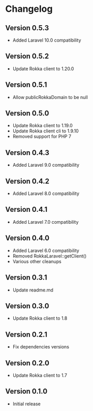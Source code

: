 # Changelog

## Version 0.5.3
- Added Laravel 10.0 compatibility

## Version 0.5.2
- Update Rokka client to 1.20.0

## Version 0.5.1
- Allow publicRokkaDomain to be null

## Version 0.5.0
- Update Rokka client to 1.19.0
- Update Rokka client cli to 1.9.10
- Removed support for PHP 7

## Version 0.4.3
- Added Laravel 9.0 compatibility

## Version 0.4.2
- Added Laravel 8.0 compatibility

## Version 0.4.1
- Added Laravel 7.0 compatibility

## Version 0.4.0
- Added Laravel 6.0 compatibility
- Removed RokkaLaravel::getClient()
- Various other cleanups

## Version 0.3.1
- Update readme.md

## Version 0.3.0
- Update Rokka client to 1.8

## Version 0.2.1
- Fix dependencies versions

## Version 0.2.0
- Update Rokka client to 1.7

## Version 0.1.0
- Initial release
